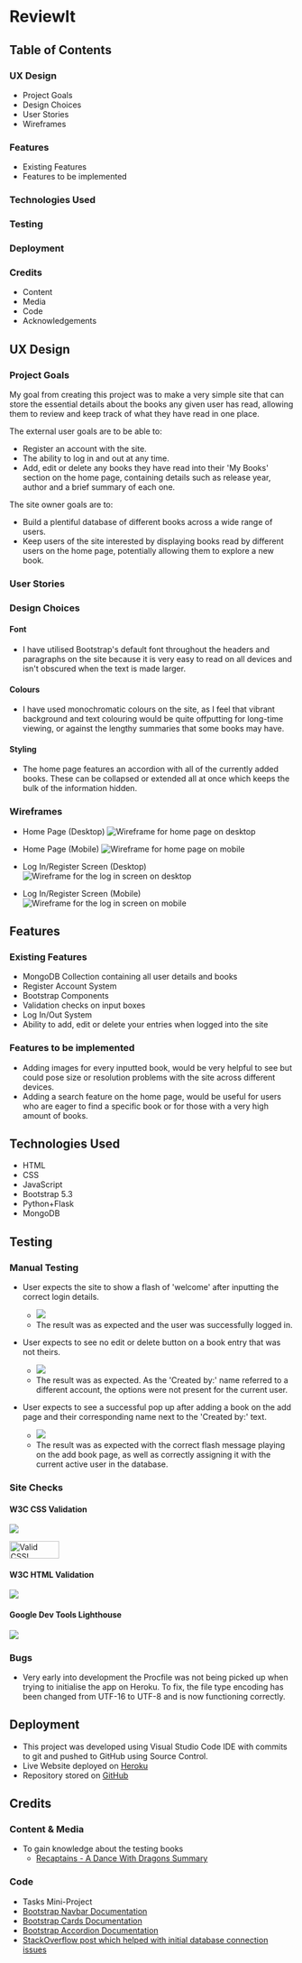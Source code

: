 # ReviewIt

## Table of Contents

### UX Design
* Project Goals
* Design Choices
* User Stories
* Wireframes

### Features
* Existing Features
* Features to be implemented
### Technologies Used
### Testing
### Deployment
### Credits
* Content
* Media
* Code
* Acknowledgements


## UX Design

### Project Goals
My goal from creating this project was to make a very simple site that can store the essential details about the books any given user has read, allowing them to review and keep track of what they have read in one place.

The external user goals are to be able to:
* Register an account with the site.
* The ability to log in and out at any time.
* Add, edit or delete any books they have read into their 'My Books' section on the home page, containing details such as release year, author and a brief summary of each one.

The site owner goals are to:
* Build a plentiful database of different books across a wide range of users.
* Keep users of the site interested by displaying books read by different users on the home page, potentially allowing them to explore a new book.

### User Stories

### Design Choices

#### Font
* I have utilised Bootstrap's default font throughout the headers and paragraphs on the site because it is very easy to read on all devices and isn't obscured when the text is made larger.

#### Colours
* I have used monochromatic colours on the site, as I feel that vibrant background and text colouring would be quite offputting for long-time viewing, or against the lengthy summaries that some books may have.

#### Styling
* The home page features an accordion with all of the currently added books. These can be collapsed or extended all at once which keeps the bulk of the information hidden.


### Wireframes

* Home Page (Desktop)
![Wireframe for home page on desktop](static/images/desktop.drawio.png)

* Home Page (Mobile)
![Wireframe for home page on mobile](static/images/mobile.drawio.png)

* Log In/Register Screen (Desktop)
![Wireframe for the log in screen on desktop](static/images/login.drawio.png)

* Log In/Register Screen (Mobile)
![Wireframe for the log in screen on mobile](static/images/loginmobile.drawio.png)

## Features

### Existing Features
* MongoDB Collection containing all user details and books
* Register Account System
* Bootstrap Components
* Validation checks on input boxes
* Log In/Out System
* Ability to add, edit or delete your entries when logged into the site


### Features to be implemented
* Adding images for every inputted book, would be very helpful to see but could pose size or resolution problems with the site across different devices.
* Adding a search feature on the home page, would be useful for users who are eager to find a specific book or for those with a very high amount of books.


## Technologies Used
* HTML
* CSS
* JavaScript
* Bootstrap 5.3
* Python+Flask
* MongoDB

## Testing

### Manual Testing
* User expects the site to show a flash of 'welcome' after inputting the correct login details.
    * ![](static/images/welcome.png)
    * The result was as expected and the user was successfully logged in.

* User expects to see no edit or delete button on a book entry that was not theirs.
    * ![](static/images/noeditbutton.png)
    * The result was as expected. As the 'Created by:' name referred to a different account, the options were not present for the current user.

* User expects to see a successful pop up after adding a book on the add page and their corresponding name next to the 'Created by:' text.
    * ![](static/images/successfuladd.png)
    * The result was as expected with the correct flash message playing on the add book page, as well as correctly assigning it with the current active user in the database.


### Site Checks
#### W3C CSS Validation
![](static/images/cssvalidate.png)
<p>
    <a href="http://jigsaw.w3.org/css-validator/check/referer">
        <img style="border:0;width:88px;height:31px"
            src="http://jigsaw.w3.org/css-validator/images/vcss"
            alt="Valid CSS!"/>
    </a>
</p>
    
#### W3C HTML Validation
![](static/images/htmlvalidate.png)

#### Google Dev Tools Lighthouse
![](static/images/lighthouse.png)
    
### Bugs
* Very early into development the Procfile was not being picked up when trying to initialise the app on Heroku. To fix, the file type encoding has been changed from UTF-16 to UTF-8 and is now functioning correctly.


## Deployment
* This project was developed using Visual Studio Code IDE with commits to git and pushed to GitHub using Source Control.
* Live Website deployed on [Heroku](https://review-it-jr-2f6910577495.herokuapp.com/)
* Repository stored on [GitHub](https://github.com/jarough/reviewit)

## Credits

### Content & Media
* To gain knowledge about the testing books
    * [Recaptains - A Dance With Dragons Summary](https://recaptains.co.uk/2018/01/a-dance-with-dragons-by-george-r-r-martin/)
  
### Code
* Tasks Mini-Project
* [Bootstrap Navbar Documentation](https://getbootstrap.com/docs/5.3/components/navbar/)
* [Bootstrap Cards Documentation](https://getbootstrap.com/docs/5.3/components/card/)
* [Bootstrap Accordion Documentation](https://getbootstrap.com/docs/5.3/components/accordion/)
* [StackOverflow post which helped with initial database connection issues](https://stackoverflow.com/questions/75791588/attributeerror-nonetype-object-has-no-attribute-users)
